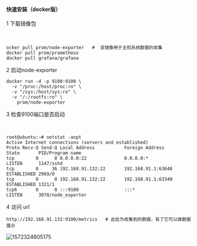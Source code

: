 

#### 快速安装（docker版）



1   下载镜像包

   ​               

```
ocker pull prom/node-exporter   #  该镜像用于主机系统数据的收集
docker pull prom/prometheus
docker pull grafana/grafana
```



2   启动node-exporter



```
docker run -d -p 9100:9100 \
  -v "/proc:/host/proc:ro" \
  -v "/sys:/host/sys:ro" \
  -v "/:/rootfs:ro" \
    prom/node-exporter
```



3   检查9100端口是否启动

​      

```
root@ubuntu:~# netstat -anpt
Active Internet connections (servers and established)
Proto Recv-Q Send-Q Local Address           Foreign Address         State       PID/Program name
tcp        0      0 0.0.0.0:22              0.0.0.0:*               LISTEN      1147/sshd       
tcp        0     36 192.168.91.132:22       192.168.91.1:63648      ESTABLISHED 2969/0          
tcp        0      0 192.168.91.132:22       192.168.91.1:63340      ESTABLISHED 1321/1          
tcp6       0      0 :::9100                 :::*                    LISTEN      3070/node_exporter

```



4      访问 url ​    

```
http://192.168.91.132:9100/metrics   # 此处为收集到的数据，有了它可以做数据展示
```

![1572324805175](C:\Users\Administrator\AppData\Roaming\Typora\typora-user-images\1572324805175.png)

